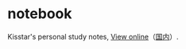 # notebook

Kisstar's personal study notes, [View online][github]（[国内][gitee]）.

[gitee]: https://dongwanhong.gitee.io/notebook/
[github]: https://kisstar.github.io/notebook/
